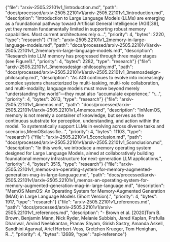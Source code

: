 {"file": "arxiv-2505.22101v1_1introduction.md", "path": "docs/processed/arxiv-2505.22101v1/arxiv-2505.22101v1_1introduction.md", "description": "Introduction to Large Language Models (LLMs) are emerging as a foundational pathway toward Artificial General Intelligence (AGI)[39], yet they remain fundamentally limited in supporting robust memory capabilities. Most current architectures rely o...", "priority": 4, "bytes": 2220, "type": "research"}
{"file": "arxiv-2505.22101v1_2memory-in-large-language-models.md", "path": "docs/processed/arxiv-2505.22101v1/arxiv-2505.22101v1_2memory-in-large-language-models.md", "description": "Research into LLM memory has progressed through three major stages (see Figure1).", "priority": 4, "bytes": 2282, "type": "research"}
{"file": "arxiv-2505.22101v1_3memosdesign-philosophy.md", "path": "docs/processed/arxiv-2505.22101v1/arxiv-2505.22101v1_3memosdesign-philosophy.md", "description": "As AGI continues to evolve into increasingly complex systems characterized by multi-tasking, multi-role collaboration, and multi-modality, language models must move beyond merely “understanding the world”—they must also “accumulate experience,” “r...", "priority": 4, "bytes": 2613, "type": "research"}
{"file": "arxiv-2505.22101v1_4memos.md", "path": "docs/processed/arxiv-2505.22101v1/arxiv-2505.22101v1_4memos.md", "description": "InMemOS, memory is not merely a container of knowledge, but serves as the continuous substrate for perception, understanding, and action within the model. To systematically support LLMs in evolving across diverse tasks and scenarios,MemOSclassifie...", "priority": 4, "bytes": 11103, "type": "research"}
{"file": "arxiv-2505.22101v1_5conclusion.md", "path": "docs/processed/arxiv-2505.22101v1/arxiv-2505.22101v1_5conclusion.md", "description": "In this work, we introduce a memory operating system designed for Large Language Models, aimed at collaboratively building foundational memory infrastructure for next-generation LLM applications.", "priority": 4, "bytes": 3515, "type": "research"}
{"file": "arxiv-2505.22101v1_memos-an-operating-system-for-memory-augmented-generation-mag-in-large-language.md", "path": "docs/processed/arxiv-2505.22101v1/arxiv-2505.22101v1_memos-an-operating-system-for-memory-augmented-generation-mag-in-large-language.md", "description": "MemOS  MemOS: An Operating System for Memory-Augmented Generation (MAG) in Large Language Models (Short Version).", "priority": 4, "bytes": 1917, "type": "research"}
{"file": "arxiv-2505.22101v1_references.md", "path": "docs/processed/arxiv-2505.22101v1/arxiv-2505.22101v1_references.md", "description": "- Brown et al. [2020]Tom B. Brown, Benjamin Mann, Nick Ryder, Melanie Subbiah, Jared Kaplan, Prafulla Dhariwal, Arvind Neelakantan, Pranav Shyam, Girish Sastry, Amanda Askell, Sandhini Agarwal, Ariel Herbert-Voss, Gretchen Krueger, Tom Henighan, R...", "priority": 4, "bytes": 12689, "type": "api-reference"}
